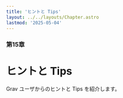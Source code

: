 ```yaml
---
title: 'ヒントと Tips'
layout: ../../layouts/Chapter.astro
lastmod: '2025-05-04'
---
```

### 第15章

# ヒントと Tips

Grav ユーザからのヒントと Tips を紹介します。

